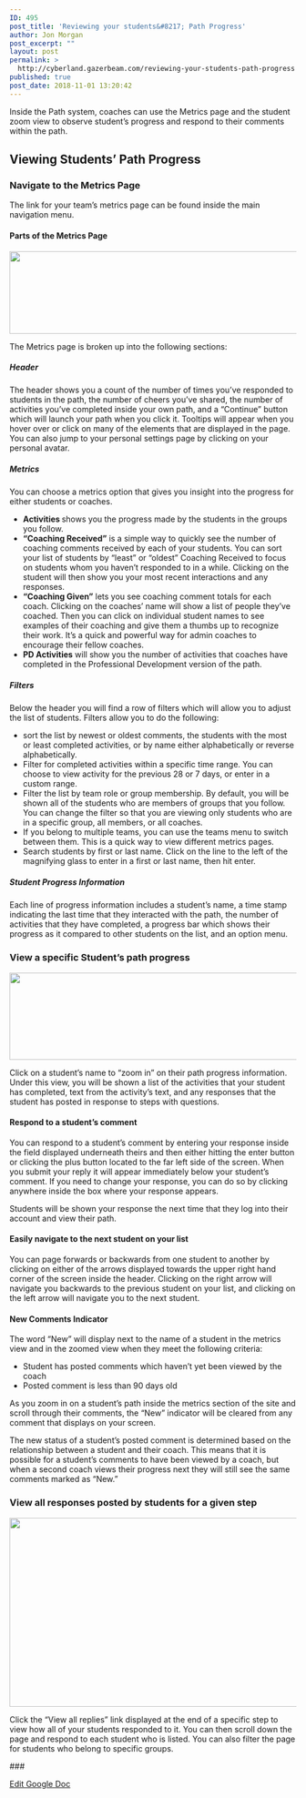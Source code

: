 ```yaml
---
ID: 495
post_title: 'Reviewing your students&#8217; Path Progress'
author: Jon Morgan
post_excerpt: ""
layout: post
permalink: >
  http://cyberland.gazerbeam.com/reviewing-your-students-path-progress
published: true
post_date: 2018-11-01 13:20:42
---
```

<p>Inside the Path system, coaches can use the Metrics page and the student zoom view to observe student’s progress and respond to their comments within the path.</p>
<h2>Viewing Students’ Path Progress</h2>
<h3>Navigate to the Metrics Page</h3>
<p>The link for your team’s metrics page can be found inside the main navigation menu.</p>
<h4>Parts of the Metrics Page</h4>
<p><img src="http://cyberland.gazerbeam.com/wp-content/uploads/2018/09/null.png" width="624" height="145" alt="" title=""></p>
<p>The Metrics page is broken up into the following sections:</p>
<h5>Header</h5>
<p>The header shows you a count of the number of times you’ve responded to students in the path, the number of cheers you’ve shared, the number of activities you’ve completed inside your own path, and a “Continue” button which will launch your path when you click it. Tooltips will appear when you hover over or click on many of the elements that are displayed in the page. You can also jump to your personal settings page by clicking on your personal avatar.</p>
<h5>Metrics</h5>
<p>You can choose a metrics option that gives you insight into the progress for either students or coaches.</p>
<p></p>
<p></p>
<ul>
<li><b>Activities </b>shows you the progress made by the students in the groups you follow.</li>
<li><b>“Coaching Received”</b> is a simple way to quickly see the number of coaching comments received by each of your students. You can sort your list of students by “least” or “oldest” Coaching Received to focus on students whom you haven’t responded to in a while. Clicking on the student will then show you your most recent interactions and any responses.</li>
<li><b>“Coaching Given”</b> lets you see coaching comment totals for each coach. Clicking on the coaches’ name will show a list of people they’ve coached. Then you can click on individual student names to see examples of their coaching and give them a thumbs up to recognize their work. It’s a quick and powerful way for admin coaches to encourage their fellow coaches.</li>
<li><b>PD Activities</b> will show you the number of activities that coaches have completed in the Professional Development version of the path.</li>
</ul>
<h5>Filters</h5>
<p>Below the header you will find a row of filters which will allow you to adjust the list of students. Filters allow you to do the following:</p>
<ul>
<li>sort the list by newest or oldest comments, the students with the most or least completed activities, or by name either alphabetically or reverse alphabetically.</li>
<li>Filter for completed activities within a specific time range. You can choose to view activity for the previous 28 or 7 days, or enter in a custom range.</li>
<li>Filter the list by team role or group membership. By default, you will be shown all of the students who are members of groups that you follow. You can change the filter so that you are viewing only students who are in a specific group, all members, or all coaches.</li>
<li>If you belong to multiple teams, you can use the teams menu to switch between them. This is a quick way to view different metrics pages.</li>
<li>Search students by first or last name. Click on the line to the left of the magnifying glass to enter in a first or last name, then hit enter.</li>
</ul>
<h5>Student Progress Information</h5>
<p>Each line of progress information includes a student’s name, a time stamp indicating the last time that they interacted with the path, the number of activities that they have completed, a progress bar which shows their progress as it compared to other students on the list, and an option menu.</p>
<h3>View a specific Student’s path progress</h3>
<p><img src="http://cyberland.gazerbeam.com/wp-content/uploads/2018/09/null-1.png" width="624" height="153" alt="" title=""></p>
<p></p>
<p>Click on a student’s name to “zoom in” on their path progress information. Under this view, you will be shown a list of the activities that your student has completed, text from the activity’s text, and any responses that the student has posted in response to steps with questions.</p>
<h4>Respond to a student’s comment</h4>
<p>You can respond to a student’s comment by entering your response inside the field displayed underneath theirs and then either hitting the enter button or clicking the plus button located to the far left side of the screen. When you submit your reply it will appear immediately below your student’s comment. If you need to change your response, you can do so by clicking anywhere inside the box where your response appears.</p>
<p>Students will be shown your response the next time that they log into their account and view their path.</p>
<h4>Easily navigate to the next student on your list</h4>
<p>You can page forwards or backwards from one student to another by clicking on either of the arrows displayed towards the upper right hand corner of the screen inside the header. Clicking on the right arrow will navigate you backwards to the previous student on your list, and clicking on the left arrow will navigate you to the next student.</p>
<h4>New Comments Indicator</h4>
<p>The word “New” will display next to the name of a student in the metrics view and in the zoomed view when they meet the following criteria:</p>
<ul>
<li>Student has posted comments which haven’t yet been viewed by the coach</li>
<li>Posted comment is less than 90 days old</li>
</ul>
<p>As you zoom in on a student’s path inside the metrics section of the site and scroll through their comments, the “New” indicator will be cleared from any comment that displays on your screen.</p>
<p>The new status of a student’s posted comment is determined based on the relationship between a student and their coach. This means that it is possible for a student’s comments to have been viewed by a coach, but when a second coach views their progress next they will still see the same comments marked as “New.”</p>
<h3>View all responses posted by students for a given step</h3>
<p><img src="http://cyberland.gazerbeam.com/wp-content/uploads/2018/09/null-2.png" width="624" height="332" alt="" title=""></p>
<p>Click the “View all replies” link displayed at the end of a specific step to view how all of your students responded to it. You can then scroll down the page and respond to each student who is listed. You can also filter the page for students who belong to specific groups.</p>
<p>###</p>
<p><a href="https://docs.google.com/document/d/1fSKXXe2oSkLZQnxPkxEXDDfC0tC8I1cUouEr9dBEKVg/edit?usp=sharing">Edit Google Doc</a></p>